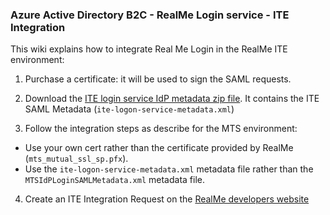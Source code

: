 ### Azure Active Directory B2C - RealMe Login service - ITE Integration

This wiki explains how to integrate Real Me Login in the RealMe ITE environment:

1. Purchase a certificate: it will be used to sign the SAML requests.


2. Download the [ITE login service IdP metadata zip file](https://developers.realme.govt.nz/assets/Uploads/ite-logon-service-metadata.zip). It contains the ITE SAML Metadata (`ite-logon-service-metadata.xml`)


3. Follow the integration steps as describe for the MTS environment:

- Use your own cert rather than the certificate provided by RealMe (`mts_mutual_ssl_sp.pfx`).
- Use the `ite-logon-service-metadata.xml` metadata file rather than the `MTSIdPLoginSAMLMetadata.xml` metadata file.

4. Create an ITE Integration Request on the [RealMe developers website](https://developers.realme.govt.nz/)
